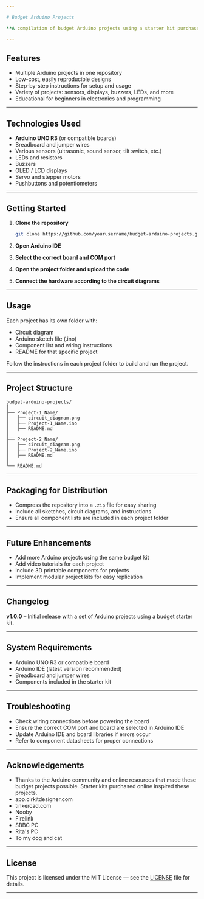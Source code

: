```yaml
---

# Budget Arduino Projects

**A compilation of budget Arduino projects using a starter kit purchased online.** This repository contains several small Arduino projects designed to maximize learning while minimizing cost, making it ideal for hobbyists and beginners.

---
```


## Features

* Multiple Arduino projects in one repository
* Low-cost, easily reproducible designs
* Step-by-step instructions for setup and usage
* Variety of projects: sensors, displays, buzzers, LEDs, and more
* Educational for beginners in electronics and programming

---

## Technologies Used

* **Arduino UNO R3** (or compatible boards)
* Breadboard and jumper wires
* Various sensors (ultrasonic, sound sensor, tilt switch, etc.)
* LEDs and resistors
* Buzzers
* OLED / LCD displays
* Servo and stepper motors
* Pushbuttons and potentiometers

---

## Getting Started

1. **Clone the repository**

   ```bash
   git clone https://github.com/yourusername/budget-arduino-projects.git
   ```
2. **Open Arduino IDE**
3. **Select the correct board and COM port**
4. **Open the project folder and upload the code**
5. **Connect the hardware according to the circuit diagrams**

---

## Usage

Each project has its own folder with:

* Circuit diagram
* Arduino sketch file (.ino)
* Component list and wiring instructions
* README for that specific project

Follow the instructions in each project folder to build and run the project.

---

## Project Structure

```
budget-arduino-projects/
│
├── Project-1_Name/
│   ├── circuit_diagram.png
│   ├── Project-1_Name.ino
│   ├── README.md
│
├── Project-2_Name/
│   ├── circuit_diagram.png
│   ├── Project-2_Name.ino
│   ├── README.md
│
└── README.md
```

---

## Packaging for Distribution

* Compress the repository into a `.zip` file for easy sharing
* Include all sketches, circuit diagrams, and instructions
* Ensure all component lists are included in each project folder

---

## Future Enhancements

* Add more Arduino projects using the same budget kit
* Add video tutorials for each project
* Include 3D printable components for projects
* Implement modular project kits for easy replication

---

## Changelog

**v1.0.0** – Initial release with a set of Arduino projects using a budget starter kit.

---

## System Requirements

* Arduino UNO R3 or compatible board
* Arduino IDE (latest version recommended)
* Breadboard and jumper wires
* Components included in the starter kit

---

## Troubleshooting

* Check wiring connections before powering the board
* Ensure the correct COM port and board are selected in Arduino IDE
* Update Arduino IDE and board libraries if errors occur
* Refer to component datasheets for proper connections

---

## Acknowledgements

* Thanks to the Arduino community and online resources that made these budget projects possible. Starter kits purchased online inspired these projects.
* app.cirkitdesigner.com
* tinkercad.com
* Nooby 
* Firelink
* SBBC PC
* Rita's PC
* To my dog and cat

---

## License

This project is licensed under the MIT License — see the [LICENSE](LICENSE) file for details.

---

